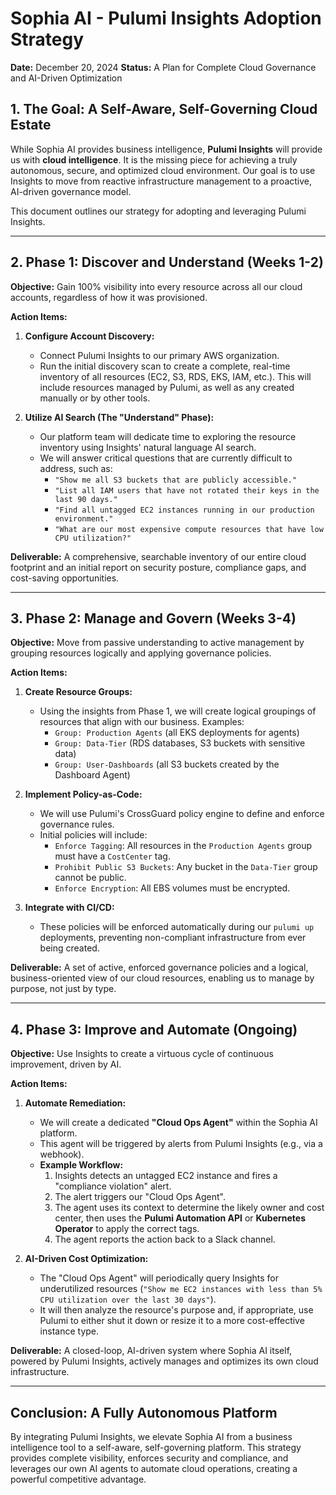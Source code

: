 # Sophia AI - Pulumi Insights Adoption Strategy

**Date:** December 20, 2024
**Status:** A Plan for Complete Cloud Governance and AI-Driven Optimization

## 1. The Goal: A Self-Aware, Self-Governing Cloud Estate

While Sophia AI provides business intelligence, **Pulumi Insights** will provide us with **cloud intelligence**. It is the missing piece for achieving a truly autonomous, secure, and optimized cloud environment. Our goal is to use Insights to move from reactive infrastructure management to a proactive, AI-driven governance model.

This document outlines our strategy for adopting and leveraging Pulumi Insights.

---

## 2. Phase 1: Discover and Understand (Weeks 1-2)

**Objective:** Gain 100% visibility into every resource across all our cloud accounts, regardless of how it was provisioned.

**Action Items:**

1.  **Configure Account Discovery:**
    -   Connect Pulumi Insights to our primary AWS organization.
    -   Run the initial discovery scan to create a complete, real-time inventory of all resources (EC2, S3, RDS, EKS, IAM, etc.). This will include resources managed by Pulumi, as well as any created manually or by other tools.

2.  **Utilize AI Search (The "Understand" Phase):**
    -   Our platform team will dedicate time to exploring the resource inventory using Insights' natural language AI search.
    -   We will answer critical questions that are currently difficult to address, such as:
        -   `"Show me all S3 buckets that are publicly accessible."`
        -   `"List all IAM users that have not rotated their keys in the last 90 days."`
        -   `"Find all untagged EC2 instances running in our production environment."`
        -   `"What are our most expensive compute resources that have low CPU utilization?"`

**Deliverable:** A comprehensive, searchable inventory of our entire cloud footprint and an initial report on security posture, compliance gaps, and cost-saving opportunities.

---

## 3. Phase 2: Manage and Govern (Weeks 3-4)

**Objective:** Move from passive understanding to active management by grouping resources logically and applying governance policies.

**Action Items:**

1.  **Create Resource Groups:**
    -   Using the insights from Phase 1, we will create logical groupings of resources that align with our business. Examples:
        -   `Group: Production Agents` (all EKS deployments for agents)
        -   `Group: Data-Tier` (RDS databases, S3 buckets with sensitive data)
        -   `Group: User-Dashboards` (all S3 buckets created by the Dashboard Agent)

2.  **Implement Policy-as-Code:**
    -   We will use Pulumi's CrossGuard policy engine to define and enforce governance rules.
    -   Initial policies will include:
        -   `Enforce Tagging`: All resources in the `Production Agents` group must have a `CostCenter` tag.
        -   `Prohibit Public S3 Buckets`: Any bucket in the `Data-Tier` group cannot be public.
        -   `Enforce Encryption`: All EBS volumes must be encrypted.

3.  **Integrate with CI/CD:**
    -   These policies will be enforced automatically during our `pulumi up` deployments, preventing non-compliant infrastructure from ever being created.

**Deliverable:** A set of active, enforced governance policies and a logical, business-oriented view of our cloud resources, enabling us to manage by purpose, not just by type.

---

## 4. Phase 3: Improve and Automate (Ongoing)

**Objective:** Use Insights to create a virtuous cycle of continuous improvement, driven by AI.

**Action Items:**

1.  **Automate Remediation:**
    -   We will create a dedicated **"Cloud Ops Agent"** within the Sophia AI platform.
    -   This agent will be triggered by alerts from Pulumi Insights (e.g., via a webhook).
    -   **Example Workflow:**
        1.  Insights detects an untagged EC2 instance and fires a "compliance violation" alert.
        2.  The alert triggers our "Cloud Ops Agent".
        3.  The agent uses its context to determine the likely owner and cost center, then uses the **Pulumi Automation API** or **Kubernetes Operator** to apply the correct tags.
        4.  The agent reports the action back to a Slack channel.

2.  **AI-Driven Cost Optimization:**
    -   The "Cloud Ops Agent" will periodically query Insights for underutilized resources (`"Show me EC2 instances with less than 5% CPU utilization over the last 30 days"`).
    -   It will then analyze the resource's purpose and, if appropriate, use Pulumi to either shut it down or resize it to a more cost-effective instance type.

**Deliverable:** A closed-loop, AI-driven system where Sophia AI itself, powered by Pulumi Insights, actively manages and optimizes its own cloud infrastructure.

---

## Conclusion: A Fully Autonomous Platform

By integrating Pulumi Insights, we elevate Sophia AI from a business intelligence tool to a self-aware, self-governing platform. This strategy provides complete visibility, enforces security and compliance, and leverages our own AI agents to automate cloud operations, creating a powerful competitive advantage. 